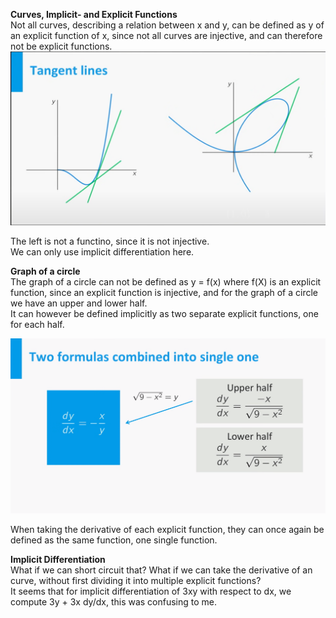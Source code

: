**Curves, Implicit- and Explicit Functions**  
Not all curves, describing a relation between x and y, can be defined as y of an explicit function of x, since not all curves are injective, and can therefore not be explicit functions.
 ![Exported image](Exported%20image%2020241209225505-0.png)  

The left is not a functino, since it is not injective.  
We can only use implicit differentiation here.
 
**Graph of a circle**  
The graph of a circle can not be defined as y = f(x) where f(X) is an explicit function, since an explicit function is injective, and for the graph of a circle we have an upper and lower half.  
It can however be defined implicitly as two separate explicit functions, one for each half.

![Exported image](Exported%20image%2020241209225505-1.png)

When taking the derivative of each explicit function, they can once again be defined as the same function, one single function.
 
**Implicit Differentiation**  
What if we can short circuit that? What if we can take the derivative of an curve, without first dividing it into multiple explicit functions?  
It seems that for implicit differentiation of 3xy with respect to dx, we compute 3y + 3x dy/dx, this was confusing to me.